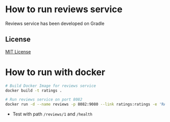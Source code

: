 # How to run reviews service

Reviews service has been developed on Gradle

## License
[MIT License](https://github.com/Bordee2000/itkmitl-bookinfo-reviews/LICENSE)

# How to run with docker

```bash
# Build Docker Image for reviews service
docker build -t ratings .

# Run reviews service on port 8082
docker run -d --name reviews -p 8082:9080 --link ratings:ratings -e 'RATINGS_SERVICE=http://ratings:8080' -e 'ENABLE_RATINGS=true' reviews
```

* Test with path `/reviews/1` and `/health`